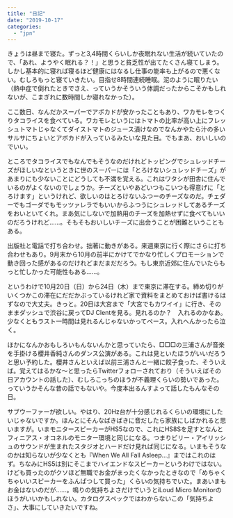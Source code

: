 ```yaml
---
title: "日記"
date: "2019-10-17"
categories: 
  - "jpn"
---
```


きょうは昼まで寝た。ずっと3,4時間くらいしか夜眠れない生活が続いていたので、「あれ、ようやく眠れる？！」と思うと貧乏性が出てたくさん寝てしまう。しかし基本的に寝れば寝るほど健康にはなるし仕事の能率も上がるので悪くない。むしろもっと寝ていきたい。目指せ8時間連続睡眠。泥のように眠りたい（熱中症で倒れたときでさえ、っていうかそういう体調だったからこそかもしれないが、こまぎれに数時間しか寝れなかった）。

ここ数日、なんだかスーパーでアボカドが安かったこともあり、ワカモレをつくりタコライスを食べている。ワカモレというにはトマトの比率が高い上にフレッシュトマトじゃなくてダイストマトのジュース漬けなのでなんかやたら汁の多いサルサにちょいとアボカドが入っているみたいな見た目。でもまあ、おいしいのでいい。

ところでタコライスでもなんでもそうなのだけれどトッピングでシュレッドチーズがほしいなというときに世のスーパーには「とろけないシュレッドチーズ」があまりにも少ないことにどうしても不満を覚える。これはワタシが田舎に住んでいるのがよくないのでしょうか。チーズといやあどいつもこいつも得意げに「とろけます」というけれど、欲しいのはとろけないふつーのチーズなのだ。チェダーでもゴーダでもモッツァレラでもいいからふつうにシュレッドしてあるチーズをおいといてくれ。まあ気にしないで加熱用のチーズを加熱せずに食べてもいいのだろうけれど……。そもそもおいしいチーズに出会うことが困難ということもある。

出版社と電話で打ち合わせ。拙著に動きがある。来週東京に行く際にさらに打ち合わせもあり。9月末から10月の前半にかけてでかなり忙しくプロモーションで動き回った感があるのだけれどまだまだだろう。もし東京近郊に住んでいたらもっと忙しかった可能性もある……。

というわけで10月20日（日）から24日（木）まで東京に滞在する。締め切りがいくつかこの滞在にだだかぶっているけれど家で資料をまとめておけば書けるはずなので大丈夫。きっと。20日は大宮まで「大宮でもカワイイ」に行き、そのままダッシュで渋谷に戻ってDJ Clentを見る。見れるのか？　入れるのかなあ。少なくともラスト一時間は見れるんじゃないかってペース。入れへんかったら泣く。

ほかになんかおもしろいもんないんかと思っていたら、□□□の三浦さんが音楽を手掛ける櫻井香純さんのダンス公演がある。これは見といたほうがいいだろうと思い予約した。櫻井さんといえば以前三浦さんと一緒に餃子食った、そういえば。覚えてはるかな～と思ったらTwitterフォローされており（そういえばその日アカウントの話した）、むしろこっちのほうが不義理くらいの勢いであった。っていうかそんな昔の話でもないや。今度本出るんすよって話したもんなその日。

サブウーファーが欲しい。やはり、20Hz台が十分感じれるくらいの環境にしたいじゃないですか。ほんとにそんなばきばきに音だしたら家族にしばかれると思いますが。いまモニタースピーカーがHS5なので、これにHS8Sを足すとなんとフィニアス・オコネルのモニター環境と同じになる。つまりビリー・アイリッシュのサウンドが生まれたスタジオとハードだけ見れば同じになる。いまもそうなのかは知らないが少なくとも『When We All Fall Asleep…』まではこれのはず。ちなみにHS5は別にそこまでハイエンドなスピーカーというわけではない。けども買ったのがクソほど無職でお金がまったくなかったときなので「めちゃくちゃいいスピーカーをふんぱつして買った」くらいの気持ちでいた。まあいまもお金はないのだが……。鳴りの気持ちよさだけでいうとiLoud Micro Monitorのほうがいいかもしれない。カタログスペックではわからないこの「気持ちよさ」、大事にしていきたいですね。
